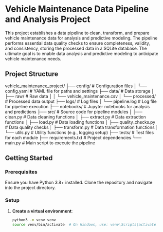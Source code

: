 # Vehicle Maintenance Data Pipeline and Analysis Project
This project establishes a data pipeline to clean, transform, and prepare vehicle maintenance data for analysis and predictive modeling. The pipeline performs essential data quality checks to ensure completeness, validity, and consistency, storing the processed data in a SQLite database. The ultimate goal is to enable data analysis and predictive modeling to anticipate vehicle maintenance needs.

## Project Structure 
vehicle_maintenance_project/
├── config/                  # Configuration files
│   └── config.yaml          # YAML file for paths and settings
├── data/                    # Data storage
│   ├── raw/                 # Raw data
│   │   └── vehicle_maintenance.csv
│   └── processed/           # Processed data output
├── logs/                    # Log files
│   └── pipeline.log         # Log file for pipeline execution
├── notebooks/               # Jupyter notebooks for analysis and predictions
├── src/                     # Source code for pipeline modules
│   ├── clean.py             # Data cleaning functions
│   ├── extract.py           # Data extraction functions
│   ├── load.py              # Data loading functions
│   ├── quality_checks.py    # Data quality checks
│   ├── transform.py         # Data transformation functions
│   └── utils.py             # Utility functions (e.g., logging setup)
├── tests/                   # Test files for each module
├── requirements.txt         # Project dependencies
└── main.py                  # Main script to execute the pipeline


## Getting Started
### Prerequisites
Ensure you have Python 3.8+ installed. Clone the repository and navigate into the project directory.

### Setup

1. **Create a virtual environment**:
   ```bash
   python3 -m venv venv
   source venv/bin/activate  # On Windows, use: venv\Scripts\activate
